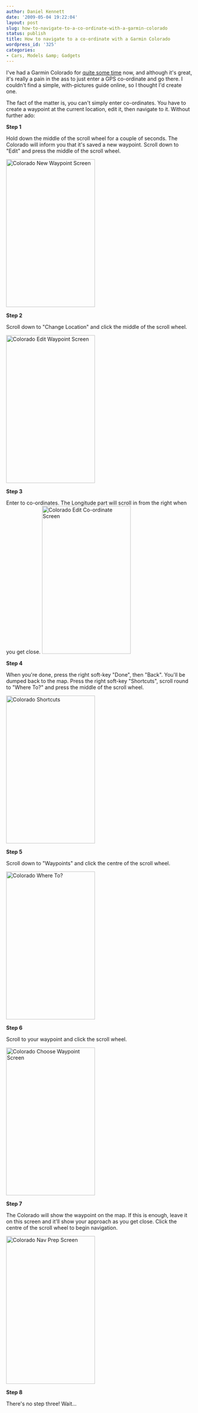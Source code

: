 ```yaml
---
author: Daniel Kennett
date: '2009-05-04 19:22:04'
layout: post
slug: how-to-navigate-to-a-co-ordinate-with-a-garmin-colorado
status: publish
title: How to navigate to a co-ordinate with a Garmin Colorado
wordpress_id: '325'
categories:
- Cars, Models &amp; Gadgets
---
```


I've had a Garmin Colorado for <a href="http://danielkennett.org/?p=147" target="_top">quite some time</a> now, and although it's great, it's really a pain in the ass to just enter a GPS co-ordinate and go there. I couldn't find a simple, with-pictures guide online, so I thought I'd create one.

The fact of the matter is, you can't simply enter co-ordinates. You have to create a waypoint at the current location, edit it, then navigate to it. Without further ado:

<strong>Step 1</strong>

Hold down the middle of the scroll wheel for a couple of seconds. The Colorado will inform you that it's saved a new waypoint. Scroll down to "Edit" and press the middle of the scroll wheel.

<img class="aligncenter size-full wp-image-326" title="Colorado New Waypoint Screen" src="http://danielkennett.org/wp-content/uploads/2009/05/step1.png" alt="Colorado New Waypoint Screen" width="240" height="400" />

<!--more-->

<strong>Step 2</strong>

Scroll down to "Change Location" and click the middle of the scroll wheel.

<img class="aligncenter size-full wp-image-327" title="Colorado Edit Waypoint Screen" src="http://danielkennett.org/wp-content/uploads/2009/05/step2.png" alt="Colorado Edit Waypoint Screen" width="240" height="400" />

<strong>Step 3</strong>

Enter to co-ordinates. The Longitude part will scroll in from the right when you get close.
<img class="aligncenter size-full wp-image-328" title="Colorado Edit Co-ordinate Screen" src="http://danielkennett.org/wp-content/uploads/2009/05/step3.png" alt="Colorado Edit Co-ordinate Screen" width="240" height="400" />

<strong>Step 4</strong>

When you're done, press the right soft-key "Done", then "Back". You'll be dumped back to the map. Press the right soft-key "Shortcuts", scroll round to "Where To?" and press the middle of the scroll wheel.

<img class="aligncenter size-full wp-image-329" title="Colorado Shortcuts" src="http://danielkennett.org/wp-content/uploads/2009/05/step4.png" alt="Colorado Shortcuts" width="240" height="400" />

<strong>Step 5</strong>

Scroll down to "Waypoints" and click the centre of the scroll wheel.

<img class="aligncenter size-full wp-image-330" title="Colorado Where To?" src="http://danielkennett.org/wp-content/uploads/2009/05/step5.png" alt="Colorado Where To?" width="240" height="400" />

<strong>Step 6</strong>

Scroll to your waypoint and click the scroll wheel.

<img class="aligncenter size-full wp-image-331" title="Colorado Choose Waypoint Screen" src="http://danielkennett.org/wp-content/uploads/2009/05/step6.png" alt="Colorado Choose Waypoint Screen" width="240" height="400" />

<strong>Step 7</strong>

The Colorado will show the waypoint on the map. If this is enough, leave it on this screen and it'll show your approach as you get close. Click the centre of the scroll wheel to begin navigation.

<img class="aligncenter size-full wp-image-332" title="Colorado Nav Prep Screen" src="http://danielkennett.org/wp-content/uploads/2009/05/step7.png" alt="Colorado Nav Prep Screen" width="240" height="400" />

<strong>Step 8</strong>

There's no step three! Wait...